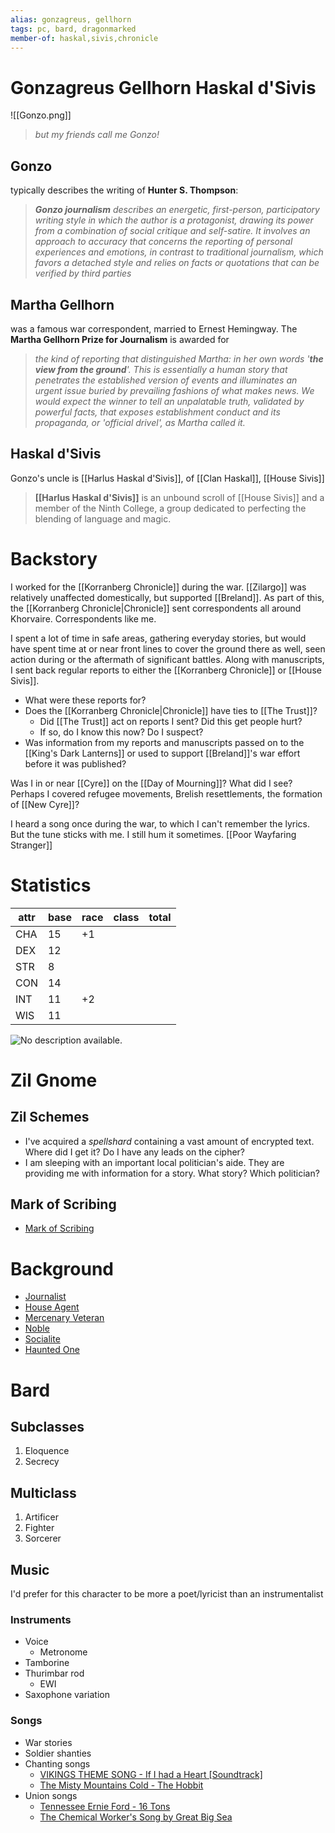 ```yaml
---
alias: gonzagreus, gellhorn
tags: pc, bard, dragonmarked
member-of: haskal,sivis,chronicle
---
```

# Gonzagreus Gellhorn Haskal d'Sivis
![[Gonzo.png]]
> *but my friends call me Gonzo!*

## Gonzo

typically describes the writing of **Hunter S. Thompson**:

> _**Gonzo journalism** describes an energetic, first-person, participatory writing style in which the author is a protagonist, drawing its power from a combination of social critique and self-satire. It involves an approach to accuracy that concerns the reporting of personal experiences and emotions, in contrast to traditional journalism, which favors a detached style and relies on facts or quotations that can be verified by third parties_

## Martha Gellhorn

was a famous war correspondent, married to Ernest Hemingway. The **Martha Gellhorn Prize for Journalism** is awarded for

> _the kind of reporting that distinguished Martha: in her own words '**the view from the ground**'. This is essentially a human story that penetrates the established version of events and illuminates an urgent issue buried by prevailing fashions of what makes news. We would expect the winner to tell an unpalatable truth, validated by powerful facts, that exposes establishment conduct and its propaganda, or 'official drivel', as Martha called it._

## Haskal d'Sivis
 
Gonzo's uncle is [[Harlus Haskal d'Sivis]], of [[Clan Haskal]], [[House Sivis]]

> **[[Harlus Haskal d'Sivis]]** is an unbound scroll of [[House Sivis]] and a member of the Ninth College, a group dedicated to perfecting the blending of language and magic.

# Backstory

I worked for the [[Korranberg Chronicle]] during the war. [[Zilargo]] was relatively unaffected domestically, but supported [[Breland]]. As part of this, the [[Korranberg Chronicle|Chronicle]] sent correspondents all around Khorvaire. Correspondents like me.

I spent a lot of time in safe areas, gathering everyday stories, but would have spent time at or near front lines to cover the ground there as well, seen action during or the aftermath of significant battles. Along with manuscripts, I sent back regular reports to either the [[Korranberg Chronicle]] or [[House Sivis]].

-   What were these reports for?
-   Does the [[Korranberg Chronicle|Chronicle]] have ties to [[The Trust]]?
    -   Did [[The Trust]] act on reports I sent? Did this get people hurt?
    -   If so, do I know this now? Do I suspect?
-   Was information from my reports and manuscripts passed on to the [[King's Dark Lanterns]] or used to support [[Breland]]'s war effort before it was published?

Was I in or near [[Cyre]] on the [[Day of Mourning]]? What did I see? Perhaps I covered refugee movements, Brelish resettlements, the formation of [[New Cyre]]?

I heard a song once during the war, to which I can't remember the lyrics. But the tune sticks with me. I still hum it sometimes. [[Poor Wayfaring Stranger]]

# Statistics
|attr|base|race|class|total|
|----|----|----|-----|-----|
|CHA |15  |+1  |
|DEX |12  |    |
|STR |8   |    |
|CON |14  |    |
|INT |11  |+2  |
|WIS |11  |    |

    
![No description available.](https://scontent-atl3-1.xx.fbcdn.net/v/t1.15752-9/200437510_3043874752554252_3397575359943910393_n.png?_nc_cat=110&ccb=1-3&_nc_sid=ae9488&_nc_eui2=AeFFmwXE4_5XP3EqxPtO_Nc9QvJ3KryxwXRC8ncqvLHBdNIe-9Ed7MNCjRbpZPTAMxc&_nc_ohc=NtFwlTJ18doAX_-abId&_nc_ht=scontent-atl3-1.xx&oh=3fc375b52391fa17a3346de48fce0fde&oe=60E28973)

# Zil Gnome

## Zil Schemes
-   I've acquired a _spellshard_ containing a vast amount of encrypted text. Where did I get it? Do I have any leads on the cipher?
-   I am sleeping with an important local politician's aide. They are providing me with information for a story. What story? Which politician?

## Mark of Scribing
- [Mark of Scribing](https://5e.tools/feats.html#dragonmark%20of%20scribing_uaeberron,sublistselected:%7b%22items%22%3a%5b%5d%2c%22sources%22%3a%5b%5d%7d)

# Background
- [Journalist](https://www.5esrd.com/backgrounds/p-b-publishing/journalist/)
- [House Agent](https://5e.tools/backgrounds.html#house%20agent_erlw,sublistselected:%7b%22items%22%3a%5b%5d%2c%22sources%22%3a%5b%5d%7d)
- [Mercenary Veteran](https://5e.tools/backgrounds.html#mercenary%20veteran_scag,sublistselected:%7b%22items%22%3a%5b%5d%2c%22sources%22%3a%5b%5d%7d)
- [Noble](https://5e.tools/backgrounds.html#noble_phb,sublistselected:%7b%22items%22%3a%5b%5d%2c%22sources%22%3a%5b%5d%7d)
- [Socialite](https://www.5esrd.com/backgrounds/p-b-publishing/socialite/)
- [Haunted One](https://5e.tools/backgrounds.html#haunted%20one_cos,sublistselected:%7b%22items%22%3a%5b%5d%2c%22sources%22%3a%5b%5d%7d)

# Bard

## Subclasses
1. Eloquence
2. Secrecy

## Multiclass
1.  Artificer
2.  Fighter
3.  Sorcerer

## Music
I'd prefer for this character to be more a poet/lyricist than an instrumentalist

### Instruments
-   Voice
	-   Metronome
-   Tamborine
-   Thurimbar rod
	-   EWI
-   Saxophone variation

### Songs
-   War stories
-   Soldier shanties
-   Chanting songs
	-   [VIKINGS THEME SONG - If I had a Heart [Soundtrack]](https://www.youtube.com/watch?v=FFWVjdS1Kz4)
	-   [The Misty Mountains Cold - The Hobbit](https://www.youtube.com/watch?v=BEm0AjTbsac)
-   Union songs
	-   [Tennessee Ernie Ford - 16 Tons](https://www.youtube.com/watch?v=RRh0QiXyZSk)
	-   [The Chemical Worker's Song by Great Big Sea](https://www.youtube.com/watch?v=edAxujKev1I)